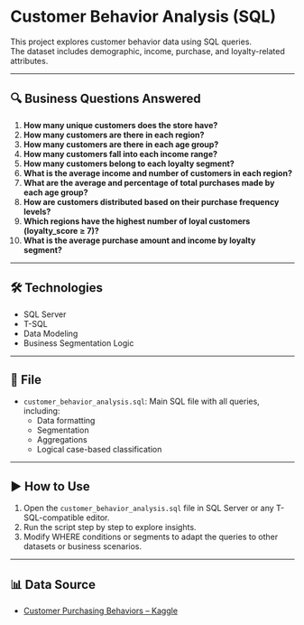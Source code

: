 # Customer Behavior Analysis (SQL)

This project explores customer behavior data using SQL queries.  
The dataset includes demographic, income, purchase, and loyalty-related attributes.

---

## 🔍 Business Questions Answered

1. **How many unique customers does the store have?**  
2. **How many customers are there in each region?**  
3. **How many customers are there in each age group?**  
4. **How many customers fall into each income range?**  
5. **How many customers belong to each loyalty segment?**  
6. **What is the average income and number of customers in each region?**  
7. **What are the average and percentage of total purchases made by each age group?**  
8. **How are customers distributed based on their purchase frequency levels?**  
9. **Which regions have the highest number of loyal customers (loyalty_score ≥ 7)?**  
10. **What is the average purchase amount and income by loyalty segment?**

---

## 🛠️ Technologies

- SQL Server
- T-SQL
- Data Modeling
- Business Segmentation Logic

---

## 📁 File

- `customer_behavior_analysis.sql`: Main SQL file with all queries, including:
  - Data formatting
  - Segmentation
  - Aggregations
  - Logical case-based classification

---

## ▶️ How to Use

1. Open the `customer_behavior_analysis.sql` file in SQL Server or any T-SQL-compatible editor.
2. Run the script step by step to explore insights.
3. Modify WHERE conditions or segments to adapt the queries to other datasets or business scenarios.

---

## 📊 Data Source

- [Customer Purchasing Behaviors – Kaggle](https://www.kaggle.com/datasets/hanaksoy/customer-purchasing-behaviors)


